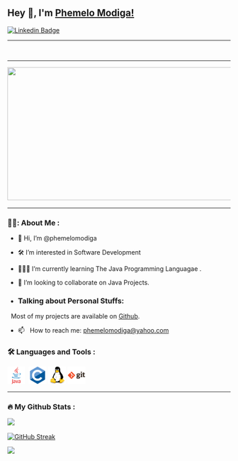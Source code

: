  <!---
<div id="header" align="center">
  <img src="https://media.giphy.com/media/M9gbBd9nbDrOTu1Mqx/giphy.gif" width="100"/>
</div>
--->
## Hey 👋, I'm [Phemelo Modiga!](https://github.com/phemelomodiga/)

[![Linkedin Badge](https://img.shields.io/badge/-LinkedIn-0e76a8?style=flat-square&logo=Linkedin&logoColor=white)](https://linkedin.com/in/phemelomodiga)
<!---
[![Website Badge](https://img.shields.io/badge/Website-3b5998?style=flat-square&logo=google-chrome&logoColor=white)](https://iampavangandhi.github.io/)
[![Twitter Badge](https://img.shields.io/badge/-Twitter-00acee?style=flat-square&logo=Twitter&logoColor=white)](https://twitter.com/iampavangandhi)
[![Instagram Badge](https://img.shields.io/badge/-Instagram-e4405f?style=flat-square&logo=Instagram&logoColor=white)](https://instagram.com/iampavangandhi/)
[![Telegram Badge](https://img.shields.io/badge/-Telegram-0088cc?style=flat-square&logo=Telegram&logoColor=white)](https://t.me/iampavangandhi)
--->
---

<div align="center">
<img src="https://komarev.com/ghpvc/?username=phemelomodiga&style=plastic-square&color=blueviolet" alt=""/>
</div>

---

<div align="center">
  <img src="https://media.giphy.com/media/3oKIPEqDGUULpEU0aQ/giphy.gif" width="600" height="300"/>
</div>

---

### 👨‍💻: About Me :

- 👋 Hi, I’m @phemelomodiga
- 🛠 I’m interested in Software Development
- 👨🏻‍💻 I’m currently learning The Java Programming Languagae .
- 🚀 I’m looking to collaborate on Java Projects.


- ### Talking about Personal Stuffs:


 &nbsp; Most of my projects are available on [Github](https://github.com/phemelomodiga).
- 📫 &nbsp; How to reach me: phemelomodiga@yahoo.com
<!---
&nbsp; I’m currently working with Nodejs, Express, React, <br /> Graphql, Mongodb, Javascript, etc.
- 🚀 &nbsp; I’m currently learning Full Stack Development.

- 💬 &nbsp; Ask me about anything [here](https://github.com/iampavangandhi/iampavangandhi/issues/2)! I am happy to help.
- 👾 &nbsp; Fun fact: Equal is Not Always Equal in Javascript.
- 📝 &nbsp; Checkout my [Resume](https://github.com/iampavangandhi/iampavangandhi/blob/master/resume.pdf).
--->

### :hammer_and_wrench: Languages and Tools :
<div>
  <img src="https://github.com/devicons/devicon/blob/master/icons/java/java-original-wordmark.svg" title="Java" alt="Java" width="40" height="40"/>&nbsp;
  <img src="https://github.com/devicons/devicon/blob/master/icons/c/c-original.svg" title="C" **alt="C" width="40" height="40"/>
  <img src="https://github.com/devicons/devicon/blob/master/icons/linux/linux-original.svg" title="Linux" **alt="Linux" width="40" height="40"/>
  <img src="https://github.com/devicons/devicon/blob/master/icons/git/git-original-wordmark.svg" title="Git" **alt="Git" width="40" height="40"/>
  
  <!---

  <img src="https://github.com/devicons/devicon/blob/master/icons/spring/spring-original-wordmark.svg" title="Spring" alt="Spring" width="40" height="40"/>&nbsp;
  <img src="https://github.com/devicons/devicon/blob/master/icons/flutter/flutter-original.svg" title="Flutter" alt="Flutter" width="40" height="40"/>&nbsp;
  <img src="https://github.com/devicons/devicon/blob/master/icons/css3/css3-plain-wordmark.svg"  title="CSS3" alt="CSS" width="40" height="40"/>&nbsp;
  <img src="https://github.com/devicons/devicon/blob/master/icons/html5/html5-original.svg" title="HTML5" alt="HTML" width="40" height="40"/>&nbsp;
  <img src="https://github.com/devicons/devicon/blob/master/icons/javascript/javascript-original.svg" title="JavaScript" alt="JavaScript" width="40" height="40"/>&nbsp;
  <img src="https://github.com/devicons/devicon/blob/master/icons/mysql/mysql-original-wordmark.svg" title="MySQL"  alt="MySQL" width="40" height="40"/>&nbsp;
  <img src="https://github.com/devicons/devicon/blob/master/icons/amazonwebservices/amazonwebservices-plain-wordmark.svg" title="AWS" alt="AWS" width="40" height="40"/>&nbsp;
  <img src="https://github.com/devicons/devicon/blob/master/icons/cplusplus/cplusplus-line.svg" title="C++" **alt="Cplusplus" width="40" height="40"/>
  <img src="https://github.com/devicons/devicon/blob/master/icons/go/go-original.svg" title="Go" **alt="Go" width="40" height="40"/>
  <img src="https://github.com/devicons/devicon/blob/master/icons/r/r-original.svg" title="R" **alt="R" width="40" height="40"/>
  <img src="https://github.com/devicons/devicon/blob/master/icons/mysql/mysql-original-wordmark.svg" title="MySQL" **alt="MySQL" width="40" height="40"/>
  <img src="https://github.com/devicons/devicon/blob/master/icons/python/python-original.svg" title="Python" **alt="Python" width="40" height="40"/>
  <img src="https://github.com/devicons/devicon/blob/master/icons/spring/spring-original.svg" title="Spring" **alt="Spring" width="40" height="40"/>
  <img src="https://github.com/devicons/devicon/blob/master/icons/vim/vim-original.svg" title="Vim" **alt="Vim" width="40" height="40"/>
  --->
</div>

---

### :fire: My Github Stats :

<img height="180em" src="https://github-readme-stats.vercel.app/api?username=phemelomodiga&theme=tokyonight&show_icons=true&hide_border=true&&count_private=true&include_all_commits=true" />
 
[![GitHub Streak](https://github-readme-streak-stats.herokuapp.com?user=phemelomodiga&theme=tokyonight&hide_border=true&border_radius=5&date_format=j%20M%5B%20Y%5D)](https://git.io/streak-stats)
 
<img height="180em" src="https://github-readme-stats.vercel.app/api/top-langs/?username=phemelomodiga&theme=tokyonight&border_radius=5&hide_border=true&layout=compact&langs_count=8"/>


<!---
phemelomodiga/phemelomodiga is a ✨ special ✨ repository because its `README.md` (this file) appears on your GitHub profile.
You can click the Preview link to take a look at your changes.
--->
